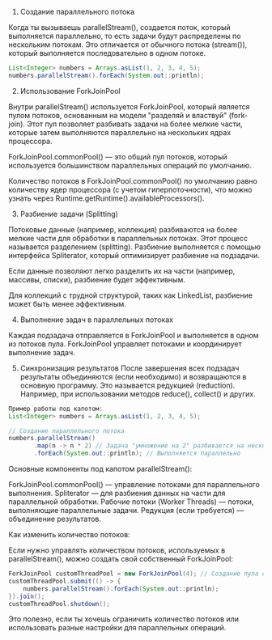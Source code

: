 1. Создание параллельного потока

Когда ты вызываешь parallelStream(), создается поток, который выполняется параллельно, то есть задачи будут распределены по нескольким потокам. Это отличается от обычного потока (stream()), который выполняется последовательно в одном потоке.

```java
List<Integer> numbers = Arrays.asList(1, 2, 3, 4, 5);
numbers.parallelStream().forEach(System.out::println);
```

2. Использование ForkJoinPool

Внутри parallelStream() используется ForkJoinPool, который является пулом потоков, основанным на модели "разделяй и властвуй" (fork-join). Этот пул позволяет разбивать задачи на более мелкие части, которые затем выполняются параллельно на нескольких ядрах процессора.

ForkJoinPool.commonPool() — это общий пул потоков, который используется большинством параллельных операций по умолчанию.

Количество потоков в ForkJoinPool.commonPool() по умолчанию равно количеству ядер процессора (с учетом гиперпоточности), что можно узнать через Runtime.getRuntime().availableProcessors().

3. Разбиение задачи (Splitting)

Потоковые данные (например, коллекция) разбиваются на более мелкие части для обработки в параллельных потоках. Этот процесс называется разделением (splitting). Разбиение выполняется с помощью интерфейса Spliterator, который оптимизирует разбиение на подзадачи.

Если данные позволяют легко разделить их на части (например, массивы, списки), разбиение будет эффективным.

Для коллекций с трудной структурой, таких как LinkedList, разбиение может быть менее эффективным.

4. Выполнение задач в параллельных потоках

Каждая подзадача отправляется в ForkJoinPool и выполняется в одном из потоков пула. ForkJoinPool управляет потоками и координирует выполнение задач.

5. Синхронизация результатов
После завершения всех подзадач результаты объединяются (если необходимо) и возвращаются в основную программу. Это называется редукцией (reduction). Например, при использовании методов reduce(), collect() и других.

```java
Пример работы под капотом:
List<Integer> numbers = Arrays.asList(1, 2, 3, 4, 5);
```

```java
// Создание параллельного потока
numbers.parallelStream()
       .map(n -> n * 2) // Задача "умножение на 2" разбивается на несколько подзадач
       .forEach(System.out::println); // Выполняется параллельно
```
       
Основные компоненты под капотом parallelStream():

ForkJoinPool.commonPool() — управление потоками для параллельного выполнения.
Spliterator — для разбиения данных на части для параллельной обработки.
Рабочие потоки (Worker Threads) — потоки, выполняющие параллельные задачи.
Редукция (если требуется) — объединение результатов.

Как изменить количество потоков:

Если нужно управлять количеством потоков, используемых в parallelStream(), можно создать свой собственный ForkJoinPool:

```java
ForkJoinPool customThreadPool = new ForkJoinPool(4); // Создание пула с 4 потоками
customThreadPool.submit(() -> {
    numbers.parallelStream().forEach(System.out::println);
}).join();
customThreadPool.shutdown();
```

Это полезно, если ты хочешь ограничить количество потоков или использовать разные настройки для параллельных операций.